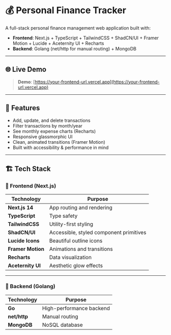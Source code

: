 # 💰 Personal Finance Tracker

A full-stack personal finance management web application built with:

- **Frontend**: Next.js + TypeScript + TailwindCSS + ShadCN/UI + Framer Motion + Lucide + Aceternity UI + Recharts
- **Backend**: Golang (net/http for manual routing) + MongoDB

---

## 🌐 Live Demo

> **Demo**: [https://your-frontend-url.vercel.app](https://your-frontend-url.vercel.app)  
---

## 🧠 Features

- Add, update, and delete transactions
- Filter transactions by month/year
- See monthly expense charts (Recharts)
- Responsive glassmorphic UI
- Clean, animated transitions (Framer Motion)
- Built with accessibility & performance in mind

---

## 🏗️ Tech Stack

### 🔹 Frontend (Next.js)

| Technology      | Purpose                                  |
|-----------------|------------------------------------------|
| **Next.js 14**  | App routing and rendering                |
| **TypeScript**  | Type safety                              |
| **TailwindCSS** | Utility-first styling                    |
| **ShadCN/UI**   | Accessible, styled component primitives  |
| **Lucide Icons**| Beautiful outline icons                  |
| **Framer Motion** | Animations and transitions             |
| **Recharts**    | Data visualization                       |
| **Aceternity UI** | Aesthetic glow effects |

---

### 🔹 Backend (Golang)

| Technology     | Purpose                             |
|----------------|-------------------------------------|
| **Go**         | High-performance backend            |
| **net/http**   | Manual routing                      |
| **MongoDB**    | NoSQL database                      |


